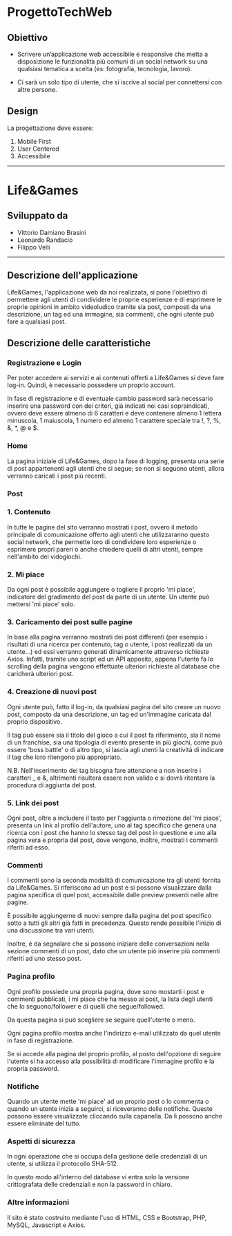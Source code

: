 # ProgettoTechWeb

## Obiettivo
- Scrivere un’applicazione web accessibile e
responsive che metta a disposizione le
funzionalità più comuni di un social network
su una qualsiasi tematica a scelta (es:
fotografia, tecnologia, lavoro).

- Ci sarà un solo tipo di utente, che si iscrive al
social per connettersi con altre persone. 

## Design
La progettazione deve essere:
1. Mobile First
2. User Centered
3. Accessibile

---

# Life&Games

## Sviluppato da
- Vittorio Damiano Brasini
- Leonardo Randacio
- Filippo Velli
---

## Descrizione dell'applicazione
Life&Games, l'applicazione web da noi realizzata, si pone l'obiettivo di permettere agli utenti di condividere le proprie esperienze e di esprimere le proprie opinioni in ambito videoludico tramite sia post, composti da una descrizione, un tag ed una immagine, sia commenti, che ogni utente può fare a qualsiasi post.

## Descrizione delle caratteristiche

### Registrazione e Login
Per poter accedere ai servizi e ai contenuti offerti a Life&Games si deve fare log-in. Quindi, è necessario possedere un proprio account.

In fase di registrazione e di eventuale cambio password sarà necessario inserire una password con dei criteri, già indicati nei casi sopraindicati, ovvero deve essere almeno di 6 caratteri e deve contenere almeno 1 lettera minuscola, 1 maiuscola, 1 numero ed almeno 1 carattere speciale tra !, ?, %, &, *, @ e $.

### Home
La pagina iniziale di Life&Games, dopo la fase di logging, presenta una serie di post appartenenti agli utenti che si segue; se non si seguono utenti, allora verranno caricati i post più recenti.

### Post
### 1. Contenuto

In tutte le pagine del sito verranno mostrati i post, ovvero il metodo principale di comunicazione offerto agli utenti che utilizzaranno questo social network, che permette loro di condividere loro esperienze o esprimere propri pareri o anche chiedere quelli di altri utenti, sempre nell'ambito dei vidogiochi.

### 2. Mi piace

Da ogni post è possibile aggiungere o togliere il proprio 'mi piace', indicatore del gradimento del post da parte di un utente. Un utente può mettersi 'mi piace' solo.

### 3. Caricamento dei post sulle pagine

In base alla pagina verranno mostrati dei post differenti (per esempio i risultati di una ricerca per contenuto, tag o utente, i post realizzati da un utente...) ed essi verranno generati dinamicamente attraverso richieste Axios. Infatti, tramite uno script ed un API apposito, appena l'utente fa lo scrolling della pagina vengono effettuate ulteriori richieste al database che caricherà ulteriori post.

### 4. Creazione di nuovi post

Ogni utente può, fatto il log-in, da qualsiasi pagina del sito creare un nuovo post, composto da una descrizione, un tag ed un'immagine caricata dal proprio dispositivo.

Il tag può essere sia il titolo del gioco a cui il post fa riferimento, sia il nome di un franchise, sia una tipologia di evento presente in più giochi, come può essere 'boss battle' o di altro tipo, si lascia agli utenti la creatività di indicare il tag che loro ritengono più appropriato.

N.B. Nell'inserimento dei tag bisogna fare attenzione a non inserire i caratteri _ e &, altrimenti risulterà essere non valido e si dovrà ritentare la procedura di aggiunta del post.

### 5. Link dei post

Ogni post, oltre a includere il tasto per l'aggiunta o rimozione del 'mi piace', presenta un link al profilo dell'autore, uno al tag specifico che genera una ricerca con i post che hanno lo stesso tag del post in questione e uno alla pagina vera e propria del post, dove vengono, inoltre, mostrati i commenti riferiti ad esso.

### Commenti
I commenti sono la seconda modalità di comunicazione tra gli utenti fornita da Life&Games. Si riferiscono ad un post e si possono visualizzare dalla pagina specifica di quel post, accessibile dalle preview presenti nelle altre pagine.

È possibile aggiungerne di nuovi sempre dalla pagina del post specifico sotto a tutti gli altri già fatti in precedenza. Questo rende possibile l'inizio di una discussione tra vari utenti.

Inoltre, è da segnalare che si possono iniziare delle conversazioni nella sezione commenti di un post, dato che un utente piò inserire più commenti riferiti ad uno stesso post.

### Pagina profilo
Ogni profilo possiede una propria pagina, dove sono mostarti i post e commenti pubblicati, i mi piace che ha messo ai post, la lista degli utenti che lo seguono/follower e di quelli che segue/followed.

Da questa pagina si può scegliere se seguire quell'utente o meno.

Ogni pagina profilo mostra anche l'indirizzo e-mail utilizzato da quel utente in fase di registrazione.

Se si accede alla pagina del proprio profilo, al posto dell'opzione di seguire l'utente si ha accesso alla possibilità di modificare l'immagine profilo e la propria password.

### Notifiche
Quando un utente mette 'mi piace' ad un proprio post o lo commenta o quando un utente inizia a seguirci, si riceveranno delle notifiche. Queste possono essere visualizzate cliccando sulla capanella. Da lì possono anche essere eliminate del tutto.

### Aspetti di sicurezza
In ogni operazione che si occupa della gestione delle credenziali di un utente, si utilizza il protocollo SHA-512.

In questo modo all'interno del database vi entra solo la versione crittografata delle credenziali e non la password in chiaro.

### Altre informazioni
Il sito è stato costruito mediante l'uso di HTML, CSS e Bootstrap, PHP, MySQL, Javascript e Axios.
